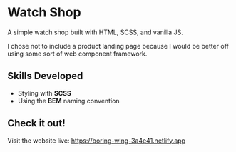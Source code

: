 # Watch Shop #
A simple watch shop built with HTML, SCSS, and vanilla JS.

I chose not to include a product landing page because I would be better off using some sort of web component framework.

## Skills Developed ##
- Styling with **SCSS**
- Using the **BEM** naming convention

## Check it out! ##
Visit the website live: https://boring-wing-3a4e41.netlify.app
